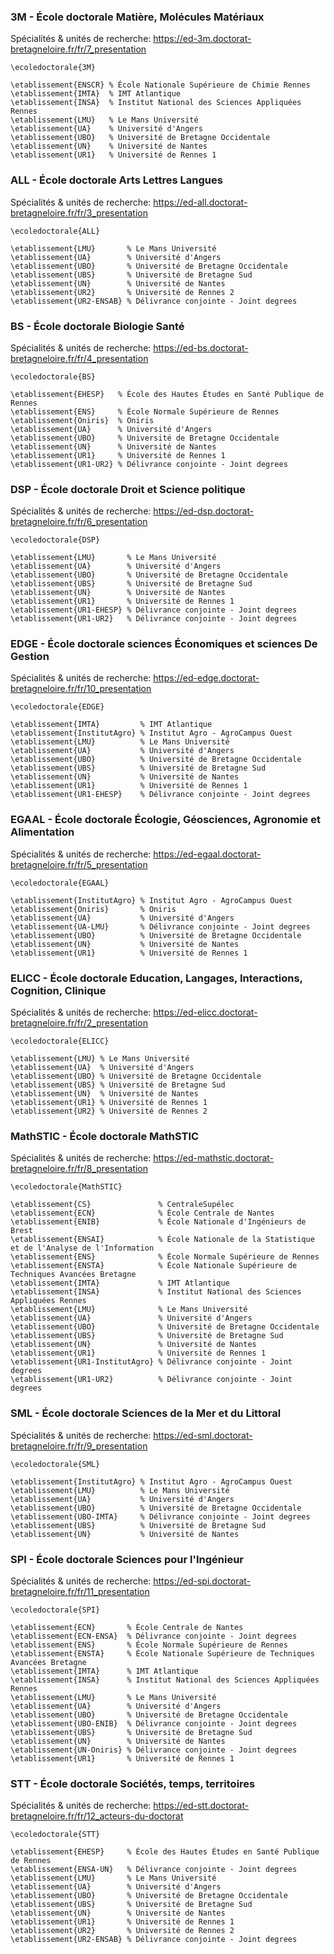 
### 3M - École doctorale Matière, Molécules Matériaux

Spécialités & unités de recherche:
https://ed-3m.doctorat-bretagneloire.fr/fr/7_presentation

```
\ecoledoctorale{3M}

\etablissement{ENSCR} % École Nationale Supérieure de Chimie Rennes
\etablissement{IMTA}  % IMT Atlantique
\etablissement{INSA}  % Institut National des Sciences Appliquées Rennes
\etablissement{LMU}   % Le Mans Université
\etablissement{UA}    % Université d'Angers
\etablissement{UBO}   % Université de Bretagne Occidentale
\etablissement{UN}    % Université de Nantes
\etablissement{UR1}   % Université de Rennes 1
```


### ALL - École doctorale Arts Lettres Langues


Spécialités & unités de recherche: https://ed-all.doctorat-bretagneloire.fr/fr/3_presentation

```
\ecoledoctorale{ALL}

\etablissement{LMU}       % Le Mans Université
\etablissement{UA}        % Université d'Angers
\etablissement{UBO}       % Université de Bretagne Occidentale
\etablissement{UBS}       % Université de Bretagne Sud
\etablissement{UN}        % Université de Nantes
\etablissement{UR2}       % Université de Rennes 2
\etablissement{UR2-ENSAB} % Délivrance conjointe - Joint degrees
```


### BS - École doctorale Biologie Santé

Spécialités & unités de recherche: https://ed-bs.doctorat-bretagneloire.fr/fr/4_presentation

```
\ecoledoctorale{BS}

\etablissement{EHESP}   % École des Hautes Études en Santé Publique de Rennes
\etablissement{ENS}     % École Normale Supérieure de Rennes
\etablissement{Oniris}  % Oniris
\etablissement{UA}      % Université d'Angers
\etablissement{UBO}     % Université de Bretagne Occidentale
\etablissement{UN}      % Université de Nantes
\etablissement{UR1}     % Université de Rennes 1
\etablissement{UR1-UR2} % Délivrance conjointe - Joint degrees
```


### DSP - École doctorale Droit et Science politique

Spécialités & unités de recherche: https://ed-dsp.doctorat-bretagneloire.fr/fr/6_presentation

```
\ecoledoctorale{DSP}

\etablissement{LMU}       % Le Mans Université
\etablissement{UA}        % Université d'Angers
\etablissement{UBO}       % Université de Bretagne Occidentale
\etablissement{UBS}       % Université de Bretagne Sud
\etablissement{UN}        % Université de Nantes
\etablissement{UR1}       % Université de Rennes 1
\etablissement{UR1-EHESP} % Délivrance conjointe - Joint degrees
\etablissement{UR1-UR2}   % Délivrance conjointe - Joint degrees
```


### EDGE - École doctorale sciences Économiques et sciences De Gestion

Spécialités & unités de recherche: https://ed-edge.doctorat-bretagneloire.fr/fr/10_presentation

```
\ecoledoctorale{EDGE}

\etablissement{IMTA}         % IMT Atlantique
\etablissement{InstitutAgro} % Institut Agro - AgroCampus Ouest
\etablissement{LMU}          % Le Mans Université
\etablissement{UA}           % Université d'Angers
\etablissement{UBO}          % Université de Bretagne Occidentale
\etablissement{UBS}          % Université de Bretagne Sud
\etablissement{UN}           % Université de Nantes
\etablissement{UR1}          % Université de Rennes 1
\etablissement{UR1-EHESP}    % Délivrance conjointe - Joint degrees
```


### EGAAL - École doctorale Écologie, Géosciences, Agronomie et Alimentation

Spécialités & unités de recherche: https://ed-egaal.doctorat-bretagneloire.fr/fr/5_presentation

```
\ecoledoctorale{EGAAL}

\etablissement{InstitutAgro} % Institut Agro - AgroCampus Ouest
\etablissement{Oniris}       % Oniris
\etablissement{UA}           % Université d'Angers
\etablissement{UA-LMU}       % Délivrance conjointe - Joint degrees
\etablissement{UBO}          % Université de Bretagne Occidentale
\etablissement{UN}           % Université de Nantes
\etablissement{UR1}          % Université de Rennes 1
```


### ELICC - École doctorale Education, Langages, Interactions, Cognition, Clinique

Spécialités & unités de recherche: https://ed-elicc.doctorat-bretagneloire.fr/fr/2_presentation

```
\ecoledoctorale{ELICC}

\etablissement{LMU} % Le Mans Université
\etablissement{UA}  % Université d'Angers
\etablissement{UBO} % Université de Bretagne Occidentale
\etablissement{UBS} % Université de Bretagne Sud
\etablissement{UN}  % Université de Nantes
\etablissement{UR1} % Université de Rennes 1
\etablissement{UR2} % Université de Rennes 2
```


### MathSTIC - École doctorale MathSTIC

Spécialités & unités de recherche: https://ed-mathstic.doctorat-bretagneloire.fr/fr/8_presentation

```
\ecoledoctorale{MathSTIC}

\etablissement{CS}               % CentraleSupélec
\etablissement{ECN}              % École Centrale de Nantes
\etablissement{ENIB}             % École Nationale d'Ingénieurs de Brest
\etablissement{ENSAI}            % École Nationale de la Statistique et de l'Analyse de l'Information
\etablissement{ENS}              % École Normale Supérieure de Rennes
\etablissement{ENSTA}            % École Nationale Supérieure de Techniques Avancées Bretagne
\etablissement{IMTA}             % IMT Atlantique
\etablissement{INSA}             % Institut National des Sciences Appliquées Rennes
\etablissement{LMU}              % Le Mans Université
\etablissement{UA}               % Université d'Angers
\etablissement{UBO}              % Université de Bretagne Occidentale
\etablissement{UBS}              % Université de Bretagne Sud
\etablissement{UN}               % Université de Nantes
\etablissement{UR1}              % Université de Rennes 1
\etablissement{UR1-InstitutAgro} % Délivrance conjointe - Joint degrees
\etablissement{UR1-UR2}          % Délivrance conjointe - Joint degrees
```


### SML - École doctorale Sciences de la Mer et du Littoral

Spécialités & unités de recherche: https://ed-sml.doctorat-bretagneloire.fr/fr/9_presentation

```
\ecoledoctorale{SML}

\etablissement{InstitutAgro} % Institut Agro - AgroCampus Ouest
\etablissement{LMU}          % Le Mans Université
\etablissement{UA}           % Université d'Angers
\etablissement{UBO}          % Université de Bretagne Occidentale
\etablissement{UBO-IMTA}     % Délivrance conjointe - Joint degrees
\etablissement{UBS}          % Université de Bretagne Sud
\etablissement{UN}           % Université de Nantes
```


### SPI - École doctorale Sciences pour l'Ingénieur

Spécialités & unités de recherche: https://ed-spi.doctorat-bretagneloire.fr/fr/11_presentation

```
\ecoledoctorale{SPI}

\etablissement{ECN}       % École Centrale de Nantes
\etablissement{ECN-ENSA}  % Délivrance conjointe - Joint degrees
\etablissement{ENS}       % École Normale Supérieure de Rennes
\etablissement{ENSTA}     % École Nationale Supérieure de Techniques Avancées Bretagne
\etablissement{IMTA}      % IMT Atlantique
\etablissement{INSA}      % Institut National des Sciences Appliquées Rennes
\etablissement{LMU}       % Le Mans Université
\etablissement{UA}        % Université d'Angers
\etablissement{UBO}       % Université de Bretagne Occidentale
\etablissement{UBO-ENIB}  % Délivrance conjointe - Joint degrees
\etablissement{UBS}       % Université de Bretagne Sud
\etablissement{UN}        % Université de Nantes
\etablissement{UN-Oniris} % Délivrance conjointe - Joint degrees
\etablissement{UR1}       % Université de Rennes 1
```


### STT - École doctorale Sociétés, temps, territoires

Spécialités & unités de recherche: https://ed-stt.doctorat-bretagneloire.fr/fr/12_acteurs-du-doctorat

```
\ecoledoctorale{STT}

\etablissement{EHESP}     % École des Hautes Études en Santé Publique de Rennes
\etablissement{ENSA-UN}   % Délivrance conjointe - Joint degrees
\etablissement{LMU}       % Le Mans Université
\etablissement{UA}        % Université d'Angers
\etablissement{UBO}       % Université de Bretagne Occidentale
\etablissement{UBS}       % Université de Bretagne Sud
\etablissement{UN}        % Université de Nantes
\etablissement{UR1}       % Université de Rennes 1
\etablissement{UR2}       % Université de Rennes 2
\etablissement{UR2-ENSAB} % Délivrance conjointe - Joint degrees
```
